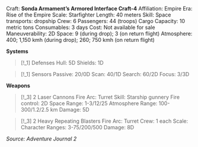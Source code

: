 Craft: **Sonda Armament’s Armored Interface Craft-4**
Affiliation: Empire
Era: Rise of the Empire
Scale: Starfighter
Length: 40 meters
Skill: Space transports: dropship
Crew: 6
Passengers: 44 (troops)
Cargo Capacity: 10 metric tons
Consumables: 3 days
Cost: Not available for sale
Maneuverability: 2D
Space: 9 (during drop); 3 (on return flight)
Atmosphere: 400; 1,150 kmh (during drop); 260; 750 kmh (on return flight)

**Systems**
> [!_1] Defenses
> Hull: 5D
> Shields: 1D

> [!_1] Sensors
> Passive: 20/0D
> Scan: 40/1D
> Search: 60/2D
> Focus: 3/3D

**Weapons**
> [!_3] 2 Laser Cannons
> Fire Arc: Turret
> Skill: Starship gunnery
> Fire control: 2D
> Space Range: 1-3/12/25
> Atmosphere Range: 100-300/1.2/2.5 km
> Damage: 5D

> [!_3] 2 Heavy Repeating Blasters
> Fire Arc: Turret
> Crew: 1 each
> Scale: Character
> Ranges: 3-75/200/500
> Damage: 8D


*Source: Adventure Journal 2*